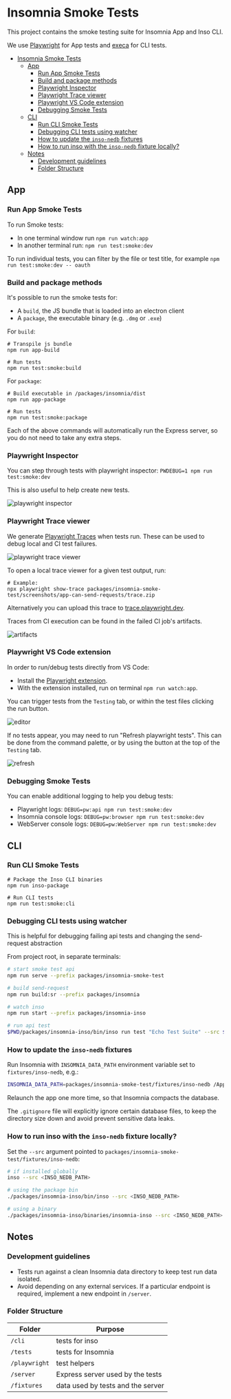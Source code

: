 # Insomnia Smoke Tests

This project contains the smoke testing suite for Insomnia App and Inso CLI.

We use [Playwright](https://github.com/microsoft/playwright) for App tests and [execa](https://github.com/sindresorhus/execa) for CLI tests.

- [Insomnia Smoke Tests](#insomnia-smoke-tests)
  - [App](#app)
    - [Run App Smoke Tests](#run-app-smoke-tests)
    - [Build and package methods](#build-and-package-methods)
    - [Playwright Inspector](#playwright-inspector)
    - [Playwright Trace viewer](#playwright-trace-viewer)
    - [Playwright VS Code extension](#playwright-vs-code-extension)
    - [Debugging Smoke Tests](#debugging-smoke-tests)
  - [CLI](#cli)
    - [Run CLI Smoke Tests](#run-cli-smoke-tests)
    - [Debugging CLI tests using watcher](#debugging-cli-tests-using-watcher)
    - [How to update the `inso-nedb` fixtures](#how-to-update-the-inso-nedb-fixtures)
    - [How to run inso with the `inso-nedb` fixture locally?](#how-to-run-inso-with-the-inso-nedb-fixture-locally)
  - [Notes](#notes)
    - [Development guidelines](#development-guidelines)
    - [Folder Structure](#folder-structure)

## App

### Run App Smoke Tests

To run Smoke tests:

- In one terminal window run `npm run watch:app`
- In another terminal run: `npm run test:smoke:dev`

To run individual tests, you can filter by the file or test title, for example `npm run test:smoke:dev -- oauth`

### Build and package methods

It's possible to run the smoke tests for:

- A `build`, the JS bundle that is loaded into an electron client
- A `package`, the executable binary (e.g. `.dmg` or `.exe`)

For `build`:

```shell
# Transpile js bundle
npm run app-build

# Run tests
npm run test:smoke:build
```

For `package`:

```shell
# Build executable in /packages/insomnia/dist
npm run app-package

# Run tests
npm run test:smoke:package
```

Each of the above commands will automatically run the Express server, so you do not need to take any extra steps.

### Playwright Inspector

You can step through tests with playwright inspector: `PWDEBUG=1 npm run test:smoke:dev`

This is also useful to help create new tests.

![playwright inspector](docs/imgs/playwright-inspector.jpg)

### Playwright Trace viewer

We generate [Playwright Traces](https://playwright.dev/docs/trace-viewer) when tests run. These can be used to debug local and CI test failures.

![playwright trace viewer](docs/imgs/playwright-trace.jpg)

To open a local trace viewer for a given test output, run:

```shell
# Example:
npx playwright show-trace packages/insomnia-smoke-test/screenshots/app-can-send-requests/trace.zip
```

Alternatively you can upload this trace to [trace.playwright.dev](https://trace.playwright.dev/).

Traces from CI execution can be found in the failed CI job's artifacts.

![artifacts](docs/imgs/artifacts.png)

### Playwright VS Code extension

In order to run/debug tests directly from VS Code:

- Install the [Playwright extension](https://marketplace.visualstudio.com/items?itemName=ms-playwright.playwright).
- With the extension installed, run on terminal `npm run watch:app`.

You can trigger tests from the `Testing` tab, or within the test files clicking the run button.

![editor](docs/imgs/editor.png)

If no tests appear, you may need to run "Refresh playwright tests". This can be done from the command palette, or by using the button at the top of the `Testing` tab.

![refresh](docs/imgs/refresh.png)

### Debugging Smoke Tests

You can enable additional logging to help you debug tests:

- Playwright logs: `DEBUG=pw:api npm run test:smoke:dev`
- Insomnia console logs: `DEBUG=pw:browser npm run test:smoke:dev`
- WebServer console logs: `DEBUG=pw:WebServer npm run test:smoke:dev`

## CLI

### Run CLI Smoke Tests

```shell
# Package the Inso CLI binaries
npm run inso-package

# Run CLI tests
npm run test:smoke:cli
```

### Debugging CLI tests using watcher

This is helpful for debugging failing api tests and changing the send-request abstraction

From project root, in separate terminals:

```sh
# start smoke test api
npm run serve --prefix packages/insomnia-smoke-test

# build send-request
npm run build:sr --prefix packages/insomnia

# watch inso
npm run start --prefix packages/insomnia-inso

# run api test
$PWD/packages/insomnia-inso/bin/inso run test "Echo Test Suite" --src $PWD/packages/insomnia-smoke-test/fixtures/inso-nedb --env Dev --verbose
```

### How to update the `inso-nedb` fixtures

Run Insomnia with `INSOMNIA_DATA_PATH` environment variable set to `fixtures/inso-nedb`, e.g.:

```bash
INSOMNIA_DATA_PATH=packages/insomnia-smoke-test/fixtures/inso-nedb /Applications/Insomnia.app/Contents/MacOS/Insomnia
```

Relaunch the app one more time, so that Insomnia compacts the database.

The `.gitignore` file will explicitly ignore certain database files, to keep the directory size down and avoid prevent sensitive data leaks.

### How to run inso with the `inso-nedb` fixture locally?

Set the `--src` argument pointed to `packages/insomnia-smoke-test/fixtures/inso-nedb`:

```bash
# if installed globally
inso --src <INSO_NEDB_PATH>

# using the package bin
./packages/insomnia-inso/bin/inso --src <INSO_NEDB_PATH>

# using a binary
./packages/insomnia-inso/binaries/insomnia-inso --src <INSO_NEDB_PATH>
```

## Notes

### Development guidelines

- Tests run against a clean Insomnia data directory to keep test run data isolated.
- Avoid depending on any external services. If a particular endpoint is required, implement a new endpoint in `/server`.

### Folder Structure

| Folder       | Purpose                           |
| ------------ | --------------------------------- |
| `/cli`       | tests for inso                    |
| `/tests`     | tests for Insomnia                |
| `/playwright`| test helpers                      |
| `/server`    | Express server used by the tests  |
| `/fixtures`  | data used by tests and the server |
